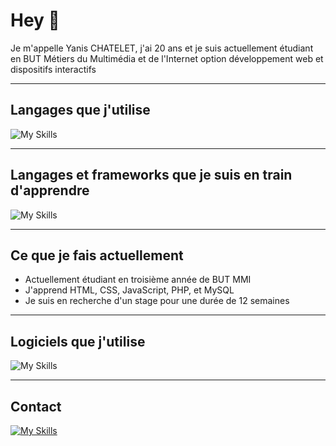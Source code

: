 # Hey 👋 
Je m'appelle Yanis CHATELET, j'ai 20 ans et je suis actuellement étudiant en BUT Métiers du Multimédia et de l'Internet option développement web et dispositifs interactifs

---
## Langages que j'utilise
![My Skills](https://skillicons.dev/icons?i=html,css,js,php,mysql,py)

---
## Langages et frameworks que je suis en train d'apprendre
![My Skills](https://skillicons.dev/icons?i=cs,react,nodejs,kotlin)

---
## Ce que je fais actuellement
- Actuellement étudiant en troisième année de BUT MMI
- J'apprend HTML, CSS, JavaScript, PHP, et MySQL
- Je suis en recherche d'un stage pour une durée de 12 semaines

---
## Logiciels que j'utilise
![My Skills](https://skillicons.dev/icons?i=vscode,git,github,idea,unity,wordpress,figma,ps,discord,teams)

---
## Contact
[![My Skills](https://skillicons.dev/icons?i=linkedin)](https://www.linkedin.com/in/yanis-chatelet-73953a221)

